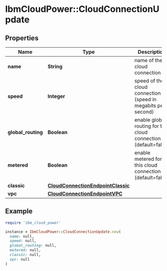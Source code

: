 # IbmCloudPower::CloudConnectionUpdate

## Properties

| Name | Type | Description | Notes |
| ---- | ---- | ----------- | ----- |
| **name** | **String** | name of the cloud connection | [optional] |
| **speed** | **Integer** | speed of the cloud connection (speed in megabits per second) | [optional] |
| **global_routing** | **Boolean** | enable global routing for this cloud connection (default&#x3D;false) | [optional] |
| **metered** | **Boolean** | enable metered for this cloud connection (default&#x3D;false) | [optional] |
| **classic** | [**CloudConnectionEndpointClassic**](CloudConnectionEndpointClassic.md) |  | [optional] |
| **vpc** | [**CloudConnectionEndpointVPC**](CloudConnectionEndpointVPC.md) |  | [optional] |

## Example

```ruby
require 'ibm_cloud_power'

instance = IbmCloudPower::CloudConnectionUpdate.new(
  name: null,
  speed: null,
  global_routing: null,
  metered: null,
  classic: null,
  vpc: null
)
```

